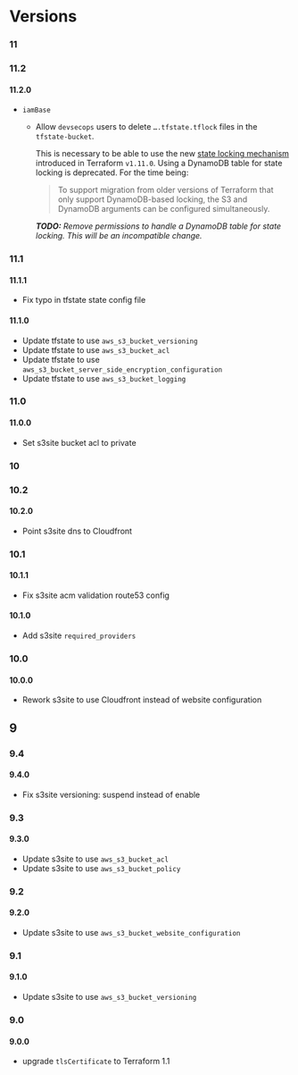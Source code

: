 # Versions

### 11

### 11.2

#### 11.2.0

- `iamBase`
  - Allow `devsecops` users to delete `….tfstate.tflock` files in the `tfstate-bucket`.
    
    This is necessary to be able to use the new
    [state locking mechanism](https://developer.hashicorp.com/terraform/language/backend/s3#state-locking) introduced
    in Terraform `v1.11.0`. Using a DynamoDB table for state locking is deprecated. For the time being:

    > To support migration from older versions of Terraform that only support DynamoDB-based locking, the S3 and
    > DynamoDB arguments can be configured simultaneously.
 
    _**TODO:** Remove permissions to handle a DynamoDB table for state locking. This will be an incompatible change._ 

### 11.1

#### 11.1.1

- Fix typo in tfstate state config file

#### 11.1.0

- Update tfstate to use `aws_s3_bucket_versioning`
- Update tfstate to use `aws_s3_bucket_acl`
- Update tfstate to use `aws_s3_bucket_server_side_encryption_configuration`
- Update tfstate to use `aws_s3_bucket_logging`

### 11.0

#### 11.0.0

- Set s3site bucket acl to private

### 10

### 10.2

#### 10.2.0

- Point s3site dns to Cloudfront

### 10.1

#### 10.1.1

- Fix s3site acm validation route53 config

#### 10.1.0

- Add s3site `required_providers`

### 10.0

#### 10.0.0

- Rework s3site to use Cloudfront instead of website configuration

## 9

### 9.4

#### 9.4.0

- Fix s3site versioning: suspend instead of enable

### 9.3

#### 9.3.0

- Update s3site to use `aws_s3_bucket_acl`
- Update s3site to use `aws_s3_bucket_policy`

### 9.2

#### 9.2.0

- Update s3site to use `aws_s3_bucket_website_configuration`


### 9.1

#### 9.1.0

- Update s3site to use `aws_s3_bucket_versioning`

### 9.0

#### 9.0.0

- upgrade `tlsCertificate` to Terraform 1.1
